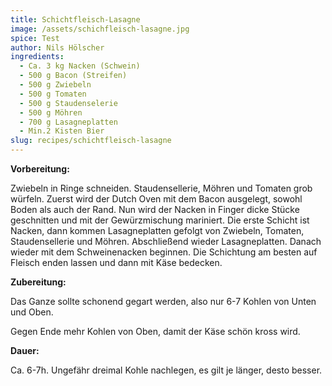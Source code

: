 ```yaml
---
title: Schichtfleisch-Lasagne
image: /assets/schichfleisch-lasagne.jpg
spice: Test
author: Nils Hölscher
ingredients:
  - Ca. 3 kg Nacken (Schwein)
  - 500 g Bacon (Streifen)
  - 500 g Zwiebeln
  - 500 g Tomaten
  - 500 g Staudenselerie
  - 500 g Möhren
  - 700 g Lasagneplatten
  - Min.2 Kisten Bier
slug: recipes/schichtfleisch-lasagne
---
```

<!--StartFragment-->

**Vorbereitung:**

Zwiebeln in Ringe schneiden. Staudensellerie, Möhren und Tomaten grob würfeln. Zuerst wird der Dutch Oven mit dem Bacon ausgelegt, sowohl Boden als auch der Rand. Nun wird der Nacken in Finger dicke Stücke geschnitten und mit der Gewürzmischung mariniert. Die erste Schicht ist Nacken, dann kommen Lasagneplatten gefolgt von Zwiebeln, Tomaten, Staudensellerie und Möhren. Abschließend wieder Lasagneplatten. Danach wieder mit dem Schweinenacken beginnen. Die Schichtung am besten auf Fleisch enden lassen und dann mit Käse bedecken.

**Zubereitung:**

Das Ganze sollte schonend gegart werden, also nur 6-7 Kohlen von Unten und Oben.

Gegen Ende mehr Kohlen von Oben, damit der Käse schön kross wird.

**Dauer:**

Ca. 6-7h. Ungefähr dreimal Kohle nachlegen, es gilt je länger, desto besser.

<!--EndFragment-->
